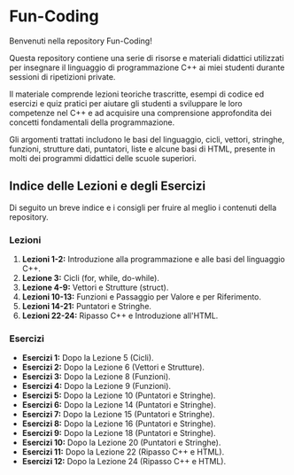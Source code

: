 # Fun-Coding
Benvenuti nella repository Fun-Coding!

Questa repository contiene una serie di risorse e materiali didattici utilizzati per insegnare il linguaggio di programmazione C++ ai miei studenti durante sessioni di ripetizioni private. 

Il materiale comprende lezioni teoriche trascritte, esempi di codice ed esercizi e quiz pratici per aiutare gli studenti a sviluppare le loro competenze nel C++ e ad acquisire una comprensione approfondita dei concetti fondamentali della programmazione. 

Gli argomenti trattati includono le basi del linguaggio, cicli, vettori, stringhe, funzioni, strutture dati, puntatori, liste e alcune basi di HTML, presente in molti dei programmi didattici delle scuole superiori.

## Indice delle Lezioni e degli Esercizi
Di seguito un breve indice e i consigli per fruire al meglio i contenuti della repository.

### Lezioni

1. **Lezioni 1-2:** Introduzione alla programmazione e alle basi del linguaggio C++.
2. **Lezione 3:** Cicli (for, while, do-while).
3. **Lezione 4-9:** Vettori e Strutture (struct).
4. **Lezioni 10-13:** Funzioni e Passaggio per Valore e per Riferimento.
5. **Lezioni 14-21:** Puntatori e Stringhe.
6. **Lezioni 22-24:** Ripasso C++ e Introduzione all'HTML.

### Esercizi

- **Esercizi 1:** Dopo la Lezione 5 (Cicli).
- **Esercizi 2:** Dopo la Lezione 6 (Vettori e Strutture).
- **Esercizi 3:** Dopo la Lezione 8 (Funzioni).
- **Esercizi 4:** Dopo la Lezione 9 (Funzioni).
- **Esercizi 5:** Dopo la Lezione 10 (Puntatori e Stringhe).
- **Esercizi 6:** Dopo la Lezione 14 (Puntatori e Stringhe).
- **Esercizi 7:** Dopo la Lezione 15 (Puntatori e Stringhe).
- **Esercizi 8:** Dopo la Lezione 16 (Puntatori e Stringhe).
- **Esercizi 9:** Dopo la Lezione 18 (Puntatori e Stringhe).
- **Esercizi 10:** Dopo la Lezione 20 (Puntatori e Stringhe).
- **Esercizi 11:** Dopo la Lezione 22 (Ripasso C++ e HTML).
- **Esercizi 12:** Dopo la Lezione 24 (Ripasso C++ e HTML).

